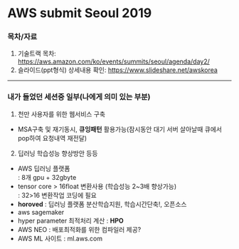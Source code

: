 # AWS submit Seoul 2019

### 목차/자료
1. 기술트랙 목차: https://aws.amazon.com/ko/events/summits/seoul/agenda/day2/  
2. 슬라이드(ppt형식) 상세내용 확인: https://www.slideshare.net/awskorea  

<hr>

### 내가 들었던 세션중 일부(나에게 의미 있는 부분)

1. 천만 사용자를 위한 웹서비스 구축  
  - MSA구축 및 재기동시, **큐잉패턴** 활용가능(잠시동안 대기 서버 살아날때 큐에서 pop하여 요청내역 재전달)
 
2. 딥러닝 학습성능 향상방안 등등  
 - AWS 딥러닝 플랫폼  
  : 8개 gpu + 32gbyte  
 - tensor core > 16float 변환사용 (학습성능 2~3배 향상가능)  
  : 32>16 변환작업 코딩에 필요
 - **horoved**
  : 딥러닝 플랫폼 분산학습지원, 학습시간단축!, 오픈소스
 - aws sagemaker
 - hyper parameter 최적처리 계산
  : **HPO**
 - AWS NEO
  : 배포최적화를 위한 컴파일러 제공?
 - AWS ML 사이트
  : ml.aws.com
